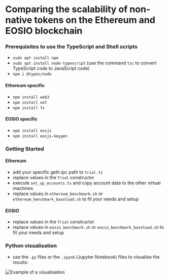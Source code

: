 # Comparing the scalability of non-native tokens on the Ethereum and EOSIO blockchain

### Prerequisites to use the TypeScript and Shell scripts
- `sudo apt install npm`
- `sudo apt install node-typescript` (use the command `tsc` to convert TypeScript code to JavaScript code)
- `npm i @types/node`
#### Ethereum specific 
- `npm install web3`
- `npm install net`
- `npm install fs`

#### EOSIO specific
- `npm install eosjs`
- `npm install eosjs-keygen`

### Getting Started
#### Ethereum
- add your specific geth.ipc path to `trial.ts`
- replace values in the `Trial` constructor
- execute `set_up_accounts.ts` and copy account data to the other virtual machines
- replace values in `ethereum_benchmark.sh` or `ethereum_benchmark_baseload.sh` to fit your needs and setup

#### EOSIO
- replace values in the `Trial` constructor
- replace values in `eosio_benchmark.sh` or `eosio_benchmark_baseload.sh` to fit your needs and setup

### Python visualisation
- use the `.py` files or the `.ipynb` (Jupyter Notebook) files to visualise the results:

![Example of a visualisation](https://user-images.githubusercontent.com/56868543/120935559-aa3ebe00-c703-11eb-9edb-f52643a43dfb.png)
